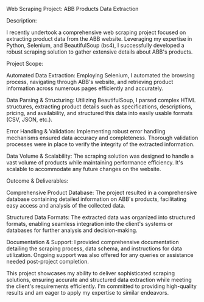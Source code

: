 Web Scraping Project: ABB Products Data Extraction

Description:

I recently undertook a comprehensive web scraping project focused on extracting product data from the ABB website. Leveraging my expertise in Python, Selenium, and BeautifulSoup (bs4), I successfully developed a robust scraping solution to gather extensive details about ABB's products.

Project Scope:

Automated Data Extraction: Employing Selenium, I automated the browsing process, navigating through ABB's website, and retrieving product information across numerous pages efficiently and accurately.

Data Parsing & Structuring: Utilizing BeautifulSoup, I parsed complex HTML structures, extracting product details such as specifications, descriptions, pricing, and availability, and structured this data into easily usable formats (CSV, JSON, etc.).

Error Handling & Validation: Implementing robust error handling mechanisms ensured data accuracy and completeness. Thorough validation processes were in place to verify the integrity of the extracted information.

Data Volume & Scalability: The scraping solution was designed to handle a vast volume of products while maintaining performance efficiency. It's scalable to accommodate any future changes on the website.

Outcome & Deliverables:

Comprehensive Product Database: The project resulted in a comprehensive database containing detailed information on ABB's products, facilitating easy access and analysis of the collected data.

Structured Data Formats: The extracted data was organized into structured formats, enabling seamless integration into the client's systems or databases for further analysis and decision-making.

Documentation & Support: I provided comprehensive documentation detailing the scraping process, data schema, and instructions for data utilization. Ongoing support was also offered for any queries or assistance needed post-project completion.

This project showcases my ability to deliver sophisticated scraping solutions, ensuring accurate and structured data extraction while meeting the client's requirements efficiently. I'm committed to providing high-quality results and am eager to apply my expertise to similar endeavors.
